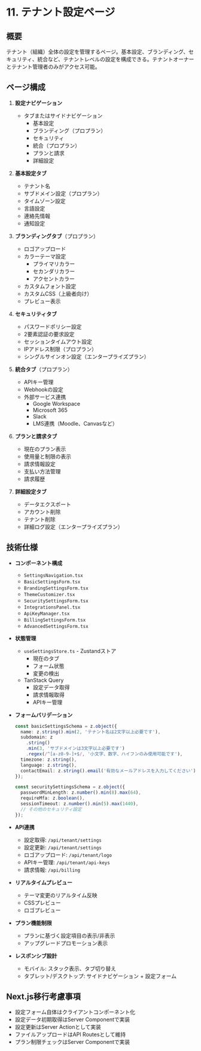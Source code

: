 # 11. テナント設定ページ

## 概要

テナント（組織）全体の設定を管理するページ。基本設定、ブランディング、セキュリティ、統合など、テナントレベルの設定を構成できる。テナントオーナーとテナント管理者のみがアクセス可能。

## ページ構成

1. **設定ナビゲーション**

   - タブまたはサイドナビゲーション
     - 基本設定
     - ブランディング（プロプラン）
     - セキュリティ
     - 統合（プロプラン）
     - プランと請求
     - 詳細設定

2. **基本設定タブ**

   - テナント名
   - サブドメイン設定（プロプラン）
   - タイムゾーン設定
   - 言語設定
   - 連絡先情報
   - 通知設定

3. **ブランディングタブ**（プロプラン）

   - ロゴアップロード
   - カラーテーマ設定
     - プライマリカラー
     - セカンダリカラー
     - アクセントカラー
   - カスタムフォント設定
   - カスタムCSS（上級者向け）
   - プレビュー表示

4. **セキュリティタブ**

   - パスワードポリシー設定
   - 2要素認証の要求設定
   - セッションタイムアウト設定
   - IPアドレス制限（プロプラン）
   - シングルサインオン設定（エンタープライズプラン）

5. **統合タブ**（プロプラン）

   - APIキー管理
   - Webhookの設定
   - 外部サービス連携
     - Google Workspace
     - Microsoft 365
     - Slack
     - LMS連携（Moodle、Canvasなど）

6. **プランと請求タブ**

   - 現在のプラン表示
   - 使用量と制限の表示
   - 請求情報設定
   - 支払い方法管理
   - 請求履歴

7. **詳細設定タブ**
   - データエクスポート
   - アカウント削除
   - テナント削除
   - 詳細ログ設定（エンタープライズプラン）

## 技術仕様

- **コンポーネント構成**

  - `SettingsNavigation.tsx`
  - `BasicSettingsForm.tsx`
  - `BrandingSettingsForm.tsx`
  - `ThemeCustomizer.tsx`
  - `SecuritySettingsForm.tsx`
  - `IntegrationsPanel.tsx`
  - `ApiKeyManager.tsx`
  - `BillingSettingsForm.tsx`
  - `AdvancedSettingsForm.tsx`

- **状態管理**

  - `useSettingsStore.ts` - Zustandストア
    - 現在のタブ
    - フォーム状態
    - 変更の検出
  - TanStack Query
    - 設定データ取得
    - 請求情報取得
    - APIキー管理

- **フォームバリデーション**

  ```typescript
  const basicSettingsSchema = z.object({
    name: z.string().min(2, 'テナント名は2文字以上必要です'),
    subdomain: z
      .string()
      .min(3, 'サブドメインは3文字以上必要です')
      .regex(/^[a-z0-9-]+$/, '小文字、数字、ハイフンのみ使用可能です'),
    timezone: z.string(),
    language: z.string(),
    contactEmail: z.string().email('有効なメールアドレスを入力してください'),
  });

  const securitySettingsSchema = z.object({
    passwordMinLength: z.number().min(8).max(64),
    requireMfa: z.boolean(),
    sessionTimeout: z.number().min(5).max(1440),
    // その他のセキュリティ設定
  });
  ```

- **API連携**

  - 設定取得: `/api/tenant/settings`
  - 設定更新: `/api/tenant/settings`
  - ロゴアップロード: `/api/tenant/logo`
  - APIキー管理: `/api/tenant/api-keys`
  - 請求情報: `/api/billing`

- **リアルタイムプレビュー**

  - テーマ変更のリアルタイム反映
  - CSSプレビュー
  - ロゴプレビュー

- **プラン機能制限**

  - プランに基づく設定項目の表示/非表示
  - アップグレードプロモーション表示

- **レスポンシブ設計**
  - モバイル: スタック表示、タブ切り替え
  - タブレット/デスクトップ: サイドナビゲーション + 設定フォーム

## Next.js移行考慮事項

- 設定フォーム自体はクライアントコンポーネント化
- 設定データ初期取得はServer Componentで実装
- 設定更新はServer Actionとして実装
- ファイルアップロードはAPI Routesとして維持
- プラン制限チェックはServer Componentで実装
